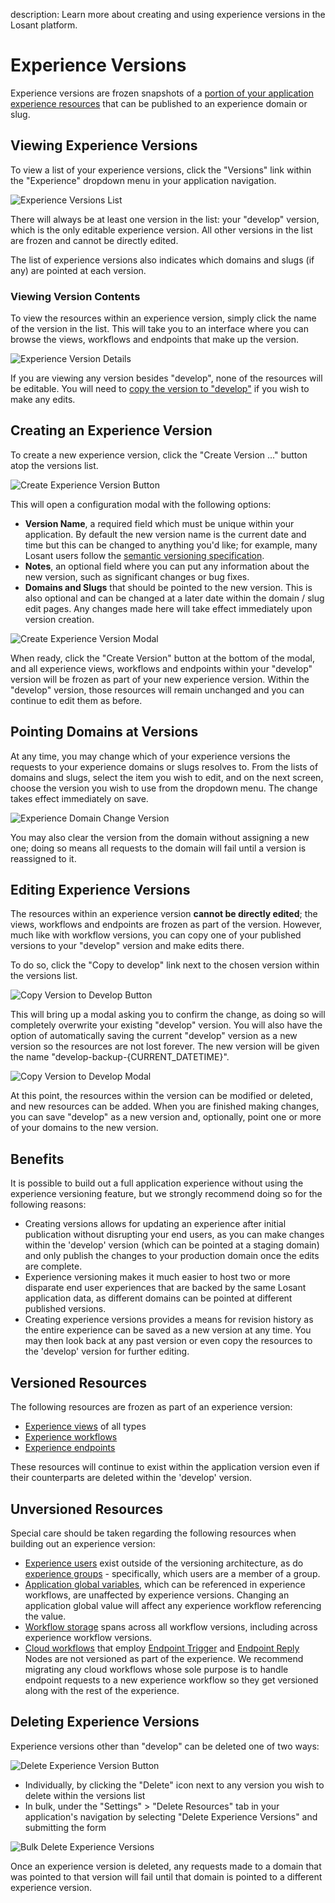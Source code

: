 description: Learn more about creating and using experience versions in the Losant platform.

# Experience Versions

Experience versions are frozen snapshots of a [portion of your application experience resources](#versioned-resources) that can be published to an experience domain or slug.

## Viewing Experience Versions

To view a list of your experience versions, click the "Versions" link within the "Experience" dropdown menu in your application navigation.

![Experience Versions List](/images/experiences/experience-versions-list.png "Experience Versions List")

There will always be at least one version in the list: your "develop" version, which is the only editable experience version. All other versions in the list are frozen and cannot be directly edited.

The list of experience versions also indicates which domains and slugs (if any) are pointed at each version.

### Viewing Version Contents

To view the resources within an experience version, simply click the name of the version in the list. This will take you to an interface where you can browse the views, workflows and endpoints that make up the version.

![Experience Version Details](/images/experiences/experience-version-details.png "Experience Version Details")

If you are viewing any version besides "develop", none of the resources will be editable. You will need to [copy the version to "develop"](#editing-experience-versions) if you wish to make any edits.

## Creating an Experience Version

To create a new experience version, click the "Create Version ..." button atop the versions list.

![Create Experience Version Button](/images/experiences/create-experience-version-button.png "Create Experience Version Button")

This will open a configuration modal with the following options:

*   **Version Name**, a required field which must be unique within your application. By default the new version name is the current date and time but this can be changed to anything you'd like; for example, many Losant users follow the [semantic versioning specification](https://semver.org/).
*   **Notes**, an optional field where you can put any information about the new version, such as significant changes or bug fixes.
*   **Domains and Slugs** that should be pointed to the new version. This is also optional and can be changed at a later date within the domain / slug edit pages. Any changes made here will take effect immediately upon version creation.

![Create Experience Version Modal](/images/experiences/create-experience-version-modal.png "Create Experience Version Modal")

When ready, click the "Create Version" button at the bottom of the modal, and all experience views, workflows and endpoints within your "develop" version will be frozen as part of your new experience version. Within the "develop" version, those resources will remain unchanged and you can continue to edit them as before.

## Pointing Domains at Versions

At any time, you may change which of your experience versions the requests to your experience domains or slugs resolves to. From the lists of domains and slugs, select the item you wish to edit, and on the next screen, choose the version you wish to use from the dropdown menu. The change takes effect immediately on save.

![Experience Domain Change Version](/images/experiences/experience-domain-change-version.png "Experience Domain Change Version")

You may also clear the version from the domain without assigning a new one; doing so means all requests to the domain will fail until a version is reassigned to it.

## Editing Experience Versions

The resources within an experience version **cannot be directly edited**; the views, workflows and endpoints are frozen as part of the version. However, much like with workflow versions, you can copy one of your published versions to your "develop" version and make edits there.

To do so, click the "Copy to develop" link next to the chosen version within the versions list.

![Copy Version to Develop Button](/images/experiences/copy-version-to-develop-button.png "Copy Version to Develop Button")

This will bring up a modal asking you to confirm the change, as doing so will completely overwrite your existing "develop" version. You will also have the option of automatically saving the current "develop" version as a new version so the resources are not lost forever. The new version will be given the name "develop-backup-{CURRENT_DATETIME}".

![Copy Version to Develop Modal](/images/experiences/copy-version-to-develop-modal.png "Copy Version to Develop Modal")

At this point, the resources within the version can be modified or deleted, and new resources can be added. When you are finished making changes, you can save "develop" as a new version and, optionally, point one or more of your domains to the new version. 

## Benefits

It is possible to build out a full application experience without using the experience versioning feature, but we strongly recommend doing so for the following reasons:

*   Creating versions allows for updating an experience after initial publication without disrupting your end users, as you can make changes within the 'develop' version (which can be pointed at a staging domain) and only publish the changes to your production domain once the edits are complete.
*   Experience versioning makes it much easier to host two or more disparate end user experiences that are backed by the same Losant application data, as different domains can be pointed at different published versions.
*   Creating experience versions provides a means for revision history as the entire experience can be saved as a new version at any time. You may then look back at any past version or even copy the resources to the 'develop' version for further editing.

## Versioned Resources

The following resources are frozen as part of an experience version:

*   [Experience views](/experiences/views/) of all types
*   [Experience workflows](/workflows/experience-workflows/)
*   [Experience endpoints](/experiences/endpoints/)

These resources will continue to exist within the application version even if their counterparts are deleted within the 'develop' version.

##  Unversioned Resources

Special care should be taken regarding the following resources when building out an experience version:

*   [Experience users](/experiences/users/) exist outside of the versioning architecture, as do [experience groups](/experiences/groups/) - specifically, which users are a member of a group.
*   [Application global variables](/applications/overview/#application-globals), which can be referenced in experience workflows, are unaffected by experience versions. Changing an application global value will affect any experience workflow referencing the value.
*   [Workflow storage](/workflows/overview/#workflow-storage) spans across all workflow versions, including across experience workflow versions.
*   [Cloud workflows](/workflows/cloud-workflows/) that employ [Endpoint Trigger](/workflows/triggers/endpoint/) and [Endpoint Reply](/workflows/outputs/endpoint-reply/) Nodes are not versioned as part of the experience. We recommend migrating any cloud workflows whose sole purpose is to handle endpoint requests to a new experience workflow so they get versioned along with the rest of the experience.

## Deleting Experience Versions

Experience versions other than "develop" can be deleted one of two ways:

![Delete Experience Version Button](/images/experiences/delete-experience-version-button.png "Delete Experience Version Button")

*   Individually, by clicking the "Delete" icon next to any version you wish to delete within the versions list
*   In bulk, under the "Settings" > "Delete Resources" tab in your application's navigation by selecting "Delete Experience Versions" and submitting the form

![Bulk Delete Experience Versions](/images/experiences/bulk-delete-experience-versions.png "Bulk Delete Experience Versions")

Once an experience version is deleted, any requests made to a domain that was pointed to that version will fail until that domain is pointed to a different experience version.